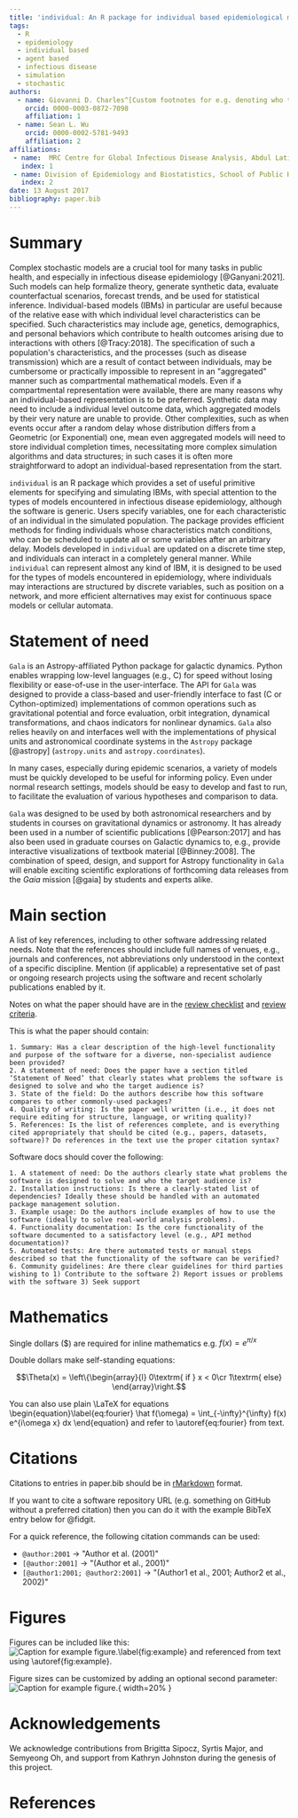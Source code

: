 ```yaml
---
title: 'individual: An R package for individual based epidemiological models'
tags:
  - R
  - epidemiology
  - individual based
  - agent based
  - infectious disease
  - simulation
  - stochastic
authors:
  - name: Giovanni D. Charles^[Custom footnotes for e.g. denoting who the corresponding author is can be included like this.]
    orcid: 0000-0003-0872-7098
    affiliation: 1
  - name: Sean L. Wu
    orcid: 0000-0002-5781-9493
    affiliation: 2
affiliations:
 - name:  MRC Centre for Global Infectious Disease Analysis, Abdul Latif Jameel Institute for Disease and Emergency Analytics (J-IDEA), Imperial College London, London, UK.
   index: 1
 - name: Division of Epidemiology and Biostatistics, School of Public Health, University of California, Berkeley, CA 94720, USA
   index: 2
date: 13 August 2017
bibliography: paper.bib
---
```


# Summary

Complex stochastic models are a crucial tool for many tasks 
in public health, and especially in infectious disease epidemiology [@Ganyani:2021]. 
Such models can help formalize theory, generate synthetic data, evaluate counterfactual 
scenarios, forecast trends, and be used for statistical inference. Individual-based
models (IBMs) in particular are useful because of the relative ease with which individual
level characteristics can be specified. Such characteristics may include age, 
genetics, demographics, and personal behaviors which contribute to health outcomes 
arising due to interactions with others [@Tracy:2018]. The specification of 
such a population's characteristics, and the processes (such as disease transmission)
which are a result of contact between individuals, may be cumbersome or practically
impossible to represent in an "aggregated" manner such as compartmental mathematical
models. Even if a compartmental representation were available, there are many 
reasons why an individual-based representation is to be preferred. Synthetic data
may need to include a individual level outcome data, which aggregated models by their very 
nature are unable to provide. Other complexities, such as when events occur after
a random delay whose distribution differs from a Geometric (or Exponential)
one, mean even aggregated models will need to store individual completion times,
necessitating more complex simulation algorithms and data structures; in such
cases it is often more straightforward to adopt an individual-based representation
from the start.

`individual` is an R package which provides a set of useful primitive elements
for specifying and simulating IBMs, with special attention to the types of models
encountered in infectious disease epidemiology, although the software is generic.
Users specify variables, one for each characteristic of an individual in the
simulated population. The package provides efficient methods for finding
individuals whose characteristics match conditions, who can be scheduled to 
update all or some variables after an arbitrary delay. Models developed in `individual`
are updated on a discrete time step, and individuals can interact in a completely
general manner. While `individual` can represent almost any kind of IBM, it is
designed to be used for the types of models encountered in epidemiology, 
where individuals may interactions are structured by discrete variables, such as
position on a network, and more efficient alternatives may exist for continuous
space models or cellular automata.

# Statement of need

`Gala` is an Astropy-affiliated Python package for galactic dynamics. Python
enables wrapping low-level languages (e.g., C) for speed without losing
flexibility or ease-of-use in the user-interface. The API for `Gala` was
designed to provide a class-based and user-friendly interface to fast (C or
Cython-optimized) implementations of common operations such as gravitational
potential and force evaluation, orbit integration, dynamical transformations,
and chaos indicators for nonlinear dynamics. `Gala` also relies heavily on and
interfaces well with the implementations of physical units and astronomical
coordinate systems in the `Astropy` package [@astropy] (`astropy.units` and
`astropy.coordinates`).

In many cases, especially during epidemic scenarios, a variety of models must be quickly
developed to be useful for informing policy. Even under normal research 
settings, models should be easy to develop and fast to run, to facilitate the 
evaluation of various hypotheses and comparison to data.

`Gala` was designed to be used by both astronomical researchers and by
students in courses on gravitational dynamics or astronomy. It has already been
used in a number of scientific publications [@Pearson:2017] and has also been
used in graduate courses on Galactic dynamics to, e.g., provide interactive
visualizations of textbook material [@Binney:2008]. The combination of speed,
design, and support for Astropy functionality in `Gala` will enable exciting
scientific explorations of forthcoming data releases from the *Gaia* mission
[@gaia] by students and experts alike.

# Main section

A list of key references, including to other software addressing related needs. Note that the references should include full names of venues, e.g., journals and conferences, not abbreviations only understood in the context of a specific discipline. Mention (if applicable) a representative set of past or ongoing research projects using the software and recent scholarly publications enabled by it.

Notes on what the paper should have are in the [review checklist](https://joss.readthedocs.io/en/latest/review_checklist.html) and [review criteria](https://joss.readthedocs.io/en/latest/review_criteria.html#the-joss-paper).

This is what the paper should contain:

    1. Summary: Has a clear description of the high-level functionality and purpose of the software for a diverse, non-specialist audience been provided?
    2. A statement of need: Does the paper have a section titled ‘Statement of Need’ that clearly states what problems the software is designed to solve and who the target audience is?
    3. State of the field: Do the authors describe how this software compares to other commonly-used packages?
    4. Quality of writing: Is the paper well written (i.e., it does not require editing for structure, language, or writing quality)?
    5. References: Is the list of references complete, and is everything cited appropriately that should be cited (e.g., papers, datasets, software)? Do references in the text use the proper citation syntax?
    
Software docs should cover the following:

    1. A statement of need: Do the authors clearly state what problems the software is designed to solve and who the target audience is?
    2. Installation instructions: Is there a clearly-stated list of dependencies? Ideally these should be handled with an automated package management solution.
    3. Example usage: Do the authors include examples of how to use the software (ideally to solve real-world analysis problems).
    4. Functionality documentation: Is the core functionality of the software documented to a satisfactory level (e.g., API method documentation)?
    5. Automated tests: Are there automated tests or manual steps described so that the functionality of the software can be verified?
    6. Community guidelines: Are there clear guidelines for third parties wishing to 1) Contribute to the software 2) Report issues or problems with the software 3) Seek support

# Mathematics

Single dollars ($) are required for inline mathematics e.g. $f(x) = e^{\pi/x}$

Double dollars make self-standing equations:

$$\Theta(x) = \left\{\begin{array}{l}
0\textrm{ if } x < 0\cr
1\textrm{ else}
\end{array}\right.$$

You can also use plain \LaTeX for equations
\begin{equation}\label{eq:fourier}
\hat f(\omega) = \int_{-\infty}^{\infty} f(x) e^{i\omega x} dx
\end{equation}
and refer to \autoref{eq:fourier} from text.

# Citations

Citations to entries in paper.bib should be in
[rMarkdown](http://rmarkdown.rstudio.com/authoring_bibliographies_and_citations.html)
format.

If you want to cite a software repository URL (e.g. something on GitHub without a preferred
citation) then you can do it with the example BibTeX entry below for @fidgit.

For a quick reference, the following citation commands can be used:
- `@author:2001`  ->  "Author et al. (2001)"
- `[@author:2001]` -> "(Author et al., 2001)"
- `[@author1:2001; @author2:2001]` -> "(Author1 et al., 2001; Author2 et al., 2002)"

# Figures

Figures can be included like this:
![Caption for example figure.\label{fig:example}](figure.png)
and referenced from text using \autoref{fig:example}.

Figure sizes can be customized by adding an optional second parameter:
![Caption for example figure.](figure.png){ width=20% }

# Acknowledgements

We acknowledge contributions from Brigitta Sipocz, Syrtis Major, and Semyeong
Oh, and support from Kathryn Johnston during the genesis of this project.

# References
